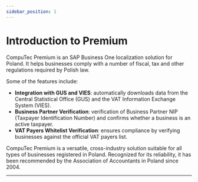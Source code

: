 ```yaml
---
sidebar_position: 1
---
```


# Introduction to Premium

CompuTec Premium is an SAP Business One localization solution for Poland. It helps businesses comply with a number of fiscal, tax and other regulations required by Polish law.

Some of the features include:

- **Integration with GUS and VIES**: automatically downloads data from the Central Statistical Office (GUS) and the VAT Information Exchange System (VIES).
- **Business Partner Verification**: verification of Business Partner NIP (Taxpayer Identification Number) and confirms whether a business is an active taxpayer.
- **VAT Payers Whitelist Verification**: ensures compliance by verifying businesses against the official VAT payers list.

CompuTec Premium is a versatile, cross-industry solution suitable for all types of businesses registered in Poland. Recognized for its reliability, it has been recommended by the Association of Accountants in Poland since 2004.

---
